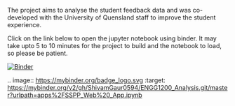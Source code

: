 The project aims to analyse the student feedback data and was co-developed with the University of Quensland staff to improve the student experience.

Click on the link below to open the jupyter notebook using binder. It may take upto 5 to 10 minutes for the project to build and the notebook to load, so please be patient.

[![Binder](https://mybinder.org/badge_logo.svg)](https://mybinder.org/v2/gh/ShivamGaur0594/ENGG1200_Analysis.git/master?urlpath=apps%2FSSPP_Web%20_App.ipynb)

.. image:: https://mybinder.org/badge_logo.svg :target: https://mybinder.org/v2/gh/ShivamGaur0594/ENGG1200_Analysis.git/master?urlpath=apps%2FSSPP_Web%20_App.ipynb
